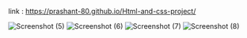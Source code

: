 link :  https://prashant-80.github.io/Html-and-css-project/

![Screenshot (5)](https://github.com/prashant-80/DJCSI-Web-23_Prashant_singh/assets/121568016/ccade5ba-59c7-4577-b628-b6098ac74b40)
![Screenshot (6)](https://github.com/prashant-80/DJCSI-Web-23_Prashant_singh/assets/121568016/446c56c3-bcdd-4da0-8462-cff8778b0efa)
![Screenshot (7)](https://github.com/prashant-80/DJCSI-Web-23_Prashant_singh/assets/121568016/a1eb4980-9f14-4b4c-b4b0-b25b47b7aff9)
![Screenshot (8)](https://github.com/prashant-80/DJCSI-Web-23_Prashant_singh/assets/121568016/7c310558-e27a-4825-8313-e96de233963a)
